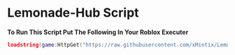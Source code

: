 # Lemonade-Hub  Script


 
**To Run This Script Put The Following In Your Roblox Executer**

```lua
loadstring(game:HttpGet("https://raw.githubusercontent.com/xMintix/Lemonade-Hub/main/MainString.lua"))()
```


